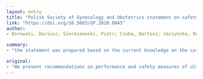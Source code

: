 ```yaml
---
layout: entry
title: "Polish Society of Gynecology and Obstetrics statement on safety measures and performance of ultrasound examinations in obstetrics and gynecology during the SARS-CoV-2 pandemic"
link: "https://doi.org/10.5603/GP.2020.0045"
author:
- Borowski, Dariusz; Sieroszewski, Piotr; Czuba, Bartosz; Jaczynska, Renata; Anna, Kajdy; Kwiatkowski, Sebastian; Wiechec, Marcin; Nocun, Agnieszka; Kaczmarek, Piotr; Cnota, Wojciech; Pietryga, Marek; Basta, Pawel; Kosinski, Przemyslaw; Pomorski, Michal; Rybak-Krzyszkowska, Magda; Wegrzyn, Piotr; Wielgos, Miroslaw; Zimmer, Mariusz

summary:
- "the statement was prepared based on the current knowledge on the coronavirus by the Ultrasound Section of the Polish Society of Obstetrics and Gynecology. New data is published every day. It is crucial to remember that providing optimal care in safe conditions should remain the primary goal of healthcare providers. We plan to update the current guidelines as the situation develops. Despite the limitations related to the necessity of social distancing, it is crucial that ensuring optimal care should remain a primary goal for healthcare providers during the SARS COV-2 pandemic knowledge. The statement was made by the."

original:
- "We present recommendations on performance and safety measures of ultrasound examinations in obstetrics and gynecology during the SARS COV-2 pandemic. The statement was prepared based on the current knowledge on the coronavirus by the Ultrasound Section of the Polish Society of Obstetrics and Gynecology. It has to be noted that the presented guidance is based on limited evidence and is primarily based on experiences published by authors from areas most affected by the virus thus far, such as China, Singapore, Hong Kong, and Italy. We realize that the pandemic situation is very dynamic. New data is published every day. Despite the imposed limitations related to the necessity of social distancing, it is crucial to remember that providing optimal care in safe conditions should remain the primary goal of healthcare providers. We plan to update the current guidelines as the situation develops."
---
```


